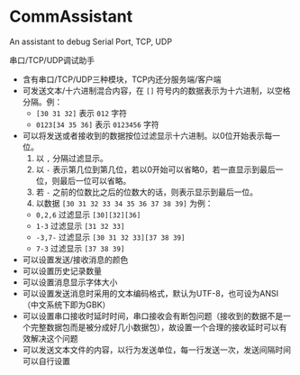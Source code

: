 # CommAssistant
An assistant to debug Serial Port, TCP, UDP

串口/TCP/UDP调试助手

- 含有串口/TCP/UDP三种模块，TCP内还分服务端/客户端
- 可发送文本/十六进制混合内容，在 `[]` 符号内的数据表示为十六进制，以空格分隔。例：
  - `[30 31 32]` 表示 `012` 字符
  - `0123[34 35 36]` 表示 `0123456` 字符
- 可以将发送或者接收到的数据按位过滤显示十六进制。以0位开始表示每一位。
  1. 以 `,` 分隔过滤显示。
  2. 以 `-` 表示第几位到第几位，若以0开始可以省略0，若一直显示到最后一位，则最后一位可以省略。
  3. 若 `-` 之前的位数比之后的位数大的话，则表示显示到最后一位。
  4. 以数据 `[30 31 32 33 34 35 36 37 38 39]` 为例：
    - `0,2,6` 过滤显示 `[30][32][36]`
    - `1-3` 过滤显示 `[31 32 33]`
    - `-3,7-` 过滤显示 `[30 31 32 33][37 38 39]`
    - `7-3` 过滤显示 `[37 38 39]`
- 可以设置发送/接收消息的颜色
- 可以设置历史记录数量
- 可以设置消息显示字体大小
- 可以设置发送消息时采用的文本编码格式，默认为UTF-8，也可设为ANSI（中文系统下即为GBK）
- 可以设置串口接收时延时时间，串口接收会有断包问题（接收到的数据不是一个完整数据包而是被分成好几小数据包），故设置一个合理的接收延时可以有效解决这个问题
- 可以发送文本文件的内容，以行为发送单位，每一行发送一次，发送间隔时间可以自行设置
